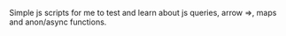 Simple js scripts for me to test and learn about js queries, arrow =>, maps and anon/async functions.
